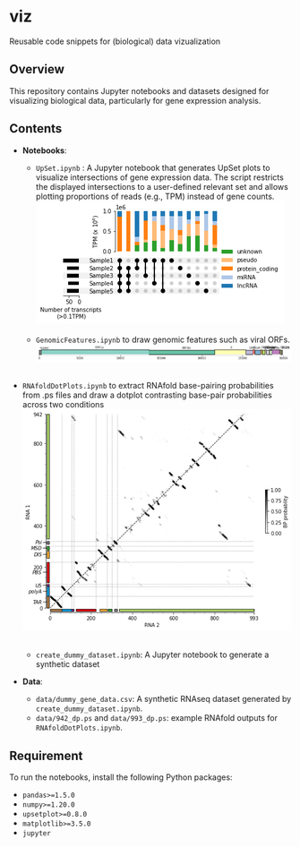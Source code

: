 # viz
Reusable code snippets for (biological) data vizualization

## Overview
This repository contains Jupyter notebooks and datasets designed for visualizing biological data, particularly for gene expression analysis.

## Contents
- **Notebooks**:
    - `UpSet.ipynb` : A Jupyter notebook that generates UpSet plots to visualize intersections of gene expression data. The script restricts the displayed intersections to a user-defined relevant set and allows plotting proportions of reads (e.g., TPM) instead of gene counts.</br>
![Example UpSet Plot ><](images/UpSetPlot.png)</br></br>
    - `GenomicFeatures.ipynb` to draw genomic features such as viral ORFs.</br>
![Example Genomic Features Figure ><](images/genome_feature.png)</br></br>
- `RNAfoldDotPlots.ipynb` to extract RNAfold base-pairing probabilities from .ps files and draw a dotplot contrasting base-pair probabilities across two conditions</br>
![Example DotPlot Figure ><](images/RNAfoldDotPlot.png)</br></br>
    - `create_dummy_dataset.ipynb`: A Jupyter notebook to generate a synthetic dataset

- **Data**:
  - `data/dummy_gene_data.csv`: A synthetic RNAseq dataset generated by `create_dummy_dataset.ipynb`.
  - `data/942_dp.ps` and `data/993_dp.ps`: example RNAfold outputs for `RNAfoldDotPlots.ipynb`. 

## Requirement
To run the notebooks, install the following Python packages:
- `pandas>=1.5.0`
- `numpy>=1.20.0`
- `upsetplot>=0.8.0`
- `matplotlib>=3.5.0`
- `jupyter`
